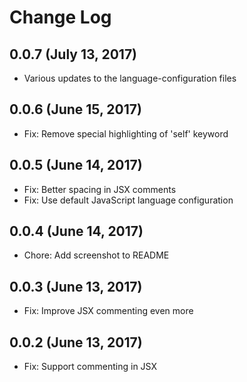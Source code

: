 # Change Log

## 0.0.7 (July 13, 2017)
- Various updates to the language-configuration files

## 0.0.6 (June 15, 2017)
- Fix: Remove special highlighting of 'self' keyword

## 0.0.5 (June 14, 2017)
- Fix: Better spacing in JSX comments
- Fix: Use default JavaScript language configuration

## 0.0.4 (June 14, 2017)
- Chore: Add screenshot to README

## 0.0.3 (June 13, 2017)
- Fix: Improve JSX commenting even more

## 0.0.2 (June 13, 2017)
- Fix: Support commenting in JSX
